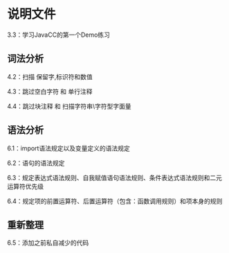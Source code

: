 # 说明文件

3.3：学习JavaCC的第一个Demo练习

## 词法分析

4.2：扫描 保留字,标识符和数值

4.3：跳过空白字符 和 单行注释

4.4：跳过块注释 和 扫描字符串\字符型字面量

## 语法分析

6.1：import语法规定以及变量定义的语法规定

6.2：语句的语法规定

6.3：规定表达式语法规则、自我赋值语句语法规则、条件表达式语法规则和二元运算符优先级

6.4：规定项的前置运算符、后置运算符（包含：函数调用规则）和项本身的规则

## 重新整理

6.5：添加之前私自减少的代码